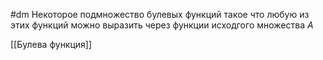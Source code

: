 #dm 
Некоторое подмножество булевых функций такое что любую из этих функций можно выразить через функции исходгого множества $A$

[[Булева функция]]